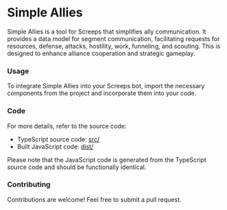 # Simple Allies

Simple Allies is a tool for Screeps that simplifies ally communication. It provides a data model for segment communication, facilitating requests for resources, defense, attacks, hostility, work, funneling, and scouting. This is designed to enhance alliance cooperation and strategic gameplay.

### Usage

To integrate Simple Allies into your Screeps bot, import the necessary components from the project and incorporate them into your code.

### Code

For more details, refer to the source code:

-   TypeScript source code: [src/](./src/)
-   Built JavaScript code: [dist/](./dist/)

Please note that the JavaScript code is generated from the TypeScript source code and should be functionally identical.

### Contributing

Contributions are welcome! Feel free to submit a pull request.
